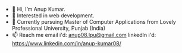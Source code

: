 - 👋 Hi, I’m Anup Kumar.
- 👀 Interested in web development.
- 🌱 Currently pursuing Master of Computer Applications from Lovely Professional University, Punjab (India)
- 📫 Reach me email i'd: anup08.lpu@gmail.com
                      linkedIn i'd: https://www.linkedin.com/in/anup-kumar08/

<!---
anupsinghaniya/anupsinghaniya is a ✨ special ✨ repository because its `README.md` (this file) appears on your GitHub profile.
You can click the Preview link to take a look at your changes.
--->
